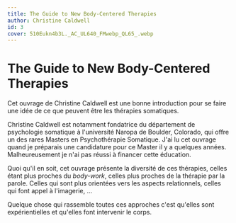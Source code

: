 ```yaml
---
title: The Guide to New Body-Centered Therapies
author: Christine Caldwell
id: 3
cover: 510Eukn4b3L._AC_UL640_FMwebp_QL65_.webp
---
```

# The Guide to New Body-Centered Therapies

Cet ouvrage de Christine Caldwell est une bonne introduction pour se faire une idée de ce que peuvent être les thérapies somatiques.

Christine Caldwell est notamment fondatrice du département de psychologie somatique à l'université Naropa de Boulder, Colorado, qui offre un des rares Masters en Psychothérapie Somatique. J'ai lu cet ouvrage quand je préparais une candidature pour ce Master il y a quelques années. Malheureusement je n'ai pas réussi à financer cette éducation.

Quoi qu'il en soit, cet ouvrage présente la diversité de ces thérapies, celles étant plus proches du *body-work*, celles plus proches de la thérapie par la parole. Celles qui sont plus orientées vers les aspects relationnels, celles qui font appel à l'imagerie, ...

Quelque chose qui rassemble toutes ces approches c'est qu'elles sont expérientielles et qu'elles font intervenir le corps.
